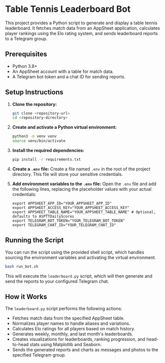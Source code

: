 # Table Tennis Leaderboard Bot

This project provides a Python script to generate and display a table tennis leaderboard. It fetches match data from an AppSheet application, calculates player rankings using the Elo rating system, and sends leaderboard reports to a Telegram group.

## Prerequisites

- Python 3.8+
- An AppSheet account with a table for match data.
- A Telegram bot token and a chat ID for sending reports.

## Setup Instructions

1.  **Clone the repository:**
    ```bash
    git clone <repository-url>
    cd <repository-directory>
    ```

2.  **Create and activate a Python virtual environment:**
    ```bash
    python3 -m venv venv
    source venv/bin/activate
    ```

3.  **Install the required dependencies:**
    ```bash
    pip install -r requirements.txt
    ```

4.  **Create a `.env` file:**
    Create a file named `.env` in the root of the project directory. This file will store your sensitive credentials.

5.  **Add environment variables to the `.env` file:**
    Open the `.env` file and add the following lines, replacing the placeholder values with your actual credentials:

    ```env
    export APPSHEET_APP_ID="YOUR_APPSHEET_APP_ID"
    export APPSHEET_ACCESS_KEY="YOUR_APPSHEET_ACCESS_KEY"
    export APPSHEET_TABLE_NAME="YOUR_APPSHEET_TABLE_NAME" # Optional, defaults to ASPTTDailyScores
    export TELEGRAM_BOT_TOKEN="YOUR_TELEGRAM_BOT_TOKEN"
    export TELEGRAM_CHAT_ID="YOUR_TELEGRAM_CHAT_ID"
    ```

## Running the Script

You can run the script using the provided shell script, which handles sourcing the environment variables and activating the virtual environment.

```bash
bash run_bot.sh
```

This will execute the `leaderboard.py` script, which will then generate and send the reports to your configured Telegram chat.

## How it Works

The `leaderboard.py` script performs the following actions:
-   Fetches match data from the specified AppSheet table.
-   Normalizes player names to handle aliases and variations.
-   Calculates Elo ratings for all players based on match history.
-   Generates weekly, monthly, and last month's leaderboards.
-   Creates visualizations for leaderboards, ranking progression, and head-to-head stats using Matplotlib and Seaborn.
-   Sends the generated reports and charts as messages and photos to the specified Telegram group. 